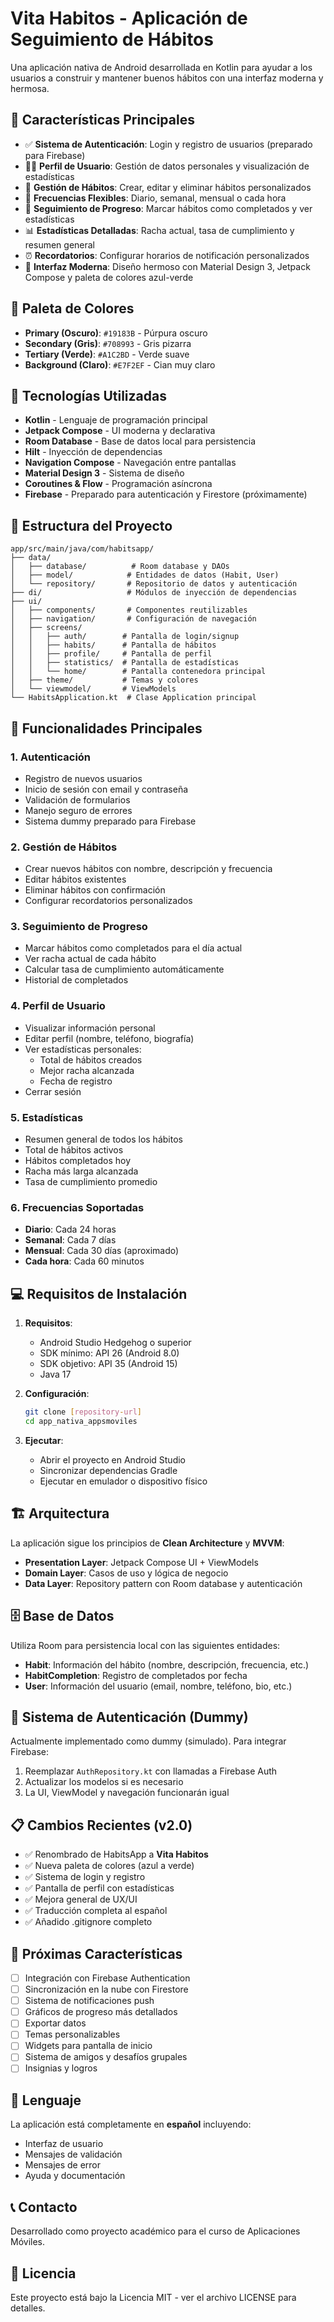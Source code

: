 # Vita Habitos - Aplicación de Seguimiento de Hábitos

Una aplicación nativa de Android desarrollada en Kotlin para ayudar a los usuarios a construir y mantener buenos hábitos con una interfaz moderna y hermosa.

## 🎨 Características Principales

- ✅ **Sistema de Autenticación**: Login y registro de usuarios (preparado para Firebase)
- 🧑‍💼 **Perfil de Usuario**: Gestión de datos personales y visualización de estadísticas
- 📝 **Gestión de Hábitos**: Crear, editar y eliminar hábitos personalizados
- 📅 **Frecuencias Flexibles**: Diario, semanal, mensual o cada hora
- 🎯 **Seguimiento de Progreso**: Marcar hábitos como completados y ver estadísticas
- 📊 **Estadísticas Detalladas**: Racha actual, tasa de cumplimiento y resumen general
- ⏰ **Recordatorios**: Configurar horarios de notificación personalizados
- 🎨 **Interfaz Moderna**: Diseño hermoso con Material Design 3, Jetpack Compose y paleta de colores azul-verde

## 🎯 Paleta de Colores

- **Primary (Oscuro)**: `#19183B` - Púrpura oscuro
- **Secondary (Gris)**: `#708993` - Gris pizarra
- **Tertiary (Verde)**: `#A1C2BD` - Verde suave
- **Background (Claro)**: `#E7F2EF` - Cian muy claro

## 🔧 Tecnologías Utilizadas

- **Kotlin** - Lenguaje de programación principal
- **Jetpack Compose** - UI moderna y declarativa
- **Room Database** - Base de datos local para persistencia
- **Hilt** - Inyección de dependencias
- **Navigation Compose** - Navegación entre pantallas
- **Material Design 3** - Sistema de diseño
- **Coroutines & Flow** - Programación asíncrona
- **Firebase** - Preparado para autenticación y Firestore (próximamente)

## 📁 Estructura del Proyecto

```
app/src/main/java/com/habitsapp/
├── data/
│   ├── database/          # Room database y DAOs
│   ├── model/            # Entidades de datos (Habit, User)
│   └── repository/       # Repositorio de datos y autenticación
├── di/                   # Módulos de inyección de dependencias
├── ui/
│   ├── components/       # Componentes reutilizables
│   ├── navigation/       # Configuración de navegación
│   ├── screens/
│   │   ├── auth/        # Pantalla de login/signup
│   │   ├── habits/      # Pantalla de hábitos
│   │   ├── profile/     # Pantalla de perfil
│   │   ├── statistics/  # Pantalla de estadísticas
│   │   └── home/        # Pantalla contenedora principal
│   ├── theme/           # Temas y colores
│   └── viewmodel/       # ViewModels
└── HabitsApplication.kt  # Clase Application principal
```

## 🚀 Funcionalidades Principales

### 1. Autenticación

- Registro de nuevos usuarios
- Inicio de sesión con email y contraseña
- Validación de formularios
- Manejo seguro de errores
- Sistema dummy preparado para Firebase

### 2. Gestión de Hábitos

- Crear nuevos hábitos con nombre, descripción y frecuencia
- Editar hábitos existentes
- Eliminar hábitos con confirmación
- Configurar recordatorios personalizados

### 3. Seguimiento de Progreso

- Marcar hábitos como completados para el día actual
- Ver racha actual de cada hábito
- Calcular tasa de cumplimiento automáticamente
- Historial de completados

### 4. Perfil de Usuario

- Visualizar información personal
- Editar perfil (nombre, teléfono, biografía)
- Ver estadísticas personales:
  - Total de hábitos creados
  - Mejor racha alcanzada
  - Fecha de registro
- Cerrar sesión

### 5. Estadísticas

- Resumen general de todos los hábitos
- Total de hábitos activos
- Hábitos completados hoy
- Racha más larga alcanzada
- Tasa de cumplimiento promedio

### 6. Frecuencias Soportadas

- **Diario**: Cada 24 horas
- **Semanal**: Cada 7 días
- **Mensual**: Cada 30 días (aproximado)
- **Cada hora**: Cada 60 minutos

## 💻 Requisitos de Instalación

1. **Requisitos**:

   - Android Studio Hedgehog o superior
   - SDK mínimo: API 26 (Android 8.0)
   - SDK objetivo: API 35 (Android 15)
   - Java 17

2. **Configuración**:

   ```bash
   git clone [repository-url]
   cd app_nativa_appsmoviles
   ```

3. **Ejecutar**:
   - Abrir el proyecto en Android Studio
   - Sincronizar dependencias Gradle
   - Ejecutar en emulador o dispositivo físico

## 🏗️ Arquitectura

La aplicación sigue los principios de **Clean Architecture** y **MVVM**:

- **Presentation Layer**: Jetpack Compose UI + ViewModels
- **Domain Layer**: Casos de uso y lógica de negocio
- **Data Layer**: Repository pattern con Room database y autenticación

## 🗄️ Base de Datos

Utiliza Room para persistencia local con las siguientes entidades:

- **Habit**: Información del hábito (nombre, descripción, frecuencia, etc.)
- **HabitCompletion**: Registro de completados por fecha
- **User**: Información del usuario (email, nombre, teléfono, bio, etc.)

## 🔐 Sistema de Autenticación (Dummy)

Actualmente implementado como dummy (simulado). Para integrar Firebase:

1. Reemplazar `AuthRepository.kt` con llamadas a Firebase Auth
2. Actualizar los modelos si es necesario
3. La UI, ViewModel y navegación funcionarán igual

## 📋 Cambios Recientes (v2.0)

- ✅ Renombrado de HabitsApp a **Vita Habitos**
- ✅ Nueva paleta de colores (azul a verde)
- ✅ Sistema de login y registro
- ✅ Pantalla de perfil con estadísticas
- ✅ Mejora general de UX/UI
- ✅ Traducción completa al español
- ✅ Añadido .gitignore completo

## 🚀 Próximas Características

- [ ] Integración con Firebase Authentication
- [ ] Sincronización en la nube con Firestore
- [ ] Sistema de notificaciones push
- [ ] Gráficos de progreso más detallados
- [ ] Exportar datos
- [ ] Temas personalizables
- [ ] Widgets para pantalla de inicio
- [ ] Sistema de amigos y desafíos grupales
- [ ] Insignias y logros

## 📝 Lenguaje

La aplicación está completamente en **español** incluyendo:

- Interfaz de usuario
- Mensajes de validación
- Mensajes de error
- Ayuda y documentación

## 📞 Contacto

Desarrollado como proyecto académico para el curso de Aplicaciones Móviles.

## 📄 Licencia

Este proyecto está bajo la Licencia MIT - ver el archivo LICENSE para detalles.
